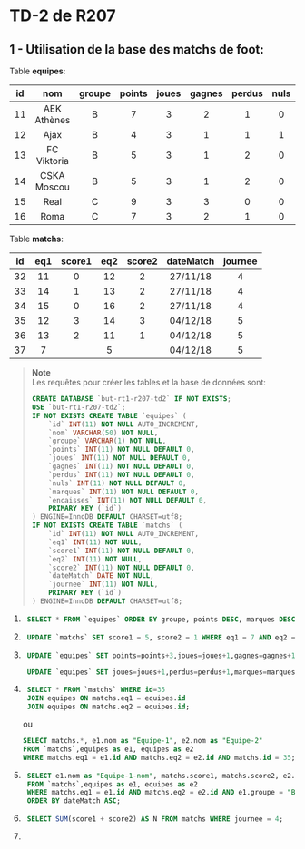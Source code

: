 # TD-2 de R207

## 1 - Utilisation de la base des matchs de foot:


Table **equipes**:

|  id   |     nom     | groupe | points | joues | gagnes | perdus | nuls  | marques | encaisses |
| :---: | :---------: | :----: | :----: | :---: | :----: | :----: | :---: | :-----: | :-------: |
|  11   | AEK Athènes |   B    |   7    |   3   |   2    |   1    |   0   |    5    |     1     |
|  12   |    Ajax     |   B    |   4    |   3   |   1    |   1    |   1   |    2    |     3     |
|  13   | FC Viktoria |   B    |   5    |   3   |   1    |   2    |   0   |    2    |     4     |
|  14   | CSKA Moscou |   B    |   5    |   3   |   1    |   2    |   0   |    3    |     5     |
|  15   |    Real     |   C    |   9    |   3   |   3    |   0    |   0   |    7    |     2     |
|  16   |    Roma     |   C    |   7    |   3   |   2    |   1    |   0   |    4    |     4     | 2 |

Table **matchs**:

|  id   |  eq1  | score1 |  eq2  | score2 | dateMatch | journee |
| :---: | :---: | :----: | :---: | :----: | :-------: | :-----: |
|  32   |  11   |   0    |  12   |   2    | 27/11/18  |    4    |
|  33   |  14   |   1    |  13   |   2    | 27/11/18  |    4    |
|  34   |  15   |   0    |  16   |   2    | 27/11/18  |    4    |
|  35   |  12   |   3    |  14   |   3    | 04/12/18  |    5    |
|  36   |  13   |   2    |  11   |   1    | 04/12/18  |    5    |
|  37   |   7   |        |   5   |        | 04/12/18  |    5    |


> **Note**  
> Les requêtes pour créer les tables et la base de données sont:
>
> ```sql
> CREATE DATABASE `but-rt1-r207-td2` IF NOT EXISTS;
> USE `but-rt1-r207-td2`;
> IF NOT EXISTS CREATE TABLE `equipes` (
>     `id` INT(11) NOT NULL AUTO_INCREMENT,
>     `nom` VARCHAR(50) NOT NULL,
>     `groupe` VARCHAR(1) NOT NULL,
>     `points` INT(11) NOT NULL DEFAULT 0,
>     `joues` INT(11) NOT NULL DEFAULT 0,
>     `gagnes` INT(11) NOT NULL DEFAULT 0,
>     `perdus` INT(11) NOT NULL DEFAULT 0,
>     `nuls` INT(11) NOT NULL DEFAULT 0,
>     `marques` INT(11) NOT NULL DEFAULT 0,
>     `encaisses` INT(11) NOT NULL DEFAULT 0,
>     PRIMARY KEY (`id`)
> ) ENGINE=InnoDB DEFAULT CHARSET=utf8;
> IF NOT EXISTS CREATE TABLE `matchs` (
>     `id` INT(11) NOT NULL AUTO_INCREMENT,
>     `eq1` INT(11) NOT NULL,
>     `score1` INT(11) NOT NULL DEFAULT 0,
>     `eq2` INT(11) NOT NULL,
>     `score2` INT(11) NOT NULL DEFAULT 0,
>     `dateMatch` DATE NOT NULL,
>     `journee` INT(11) NOT NULL,
>     PRIMARY KEY (`id`)
> ) ENGINE=InnoDB DEFAULT CHARSET=utf8;
> ```

1. ```sql
    SELECT * FROM `equipes` ORDER BY groupe, points DESC, marques DESC, gagnes DESC, joues ASC;
    ```
2. ```sql
    UPDATE `matchs` SET score1 = 5, score2 = 1 WHERE eq1 = 7 AND eq2 = 5 AND WHERE journee=5;
    ```
3. ```sql
    UPDATE `equipes` SET points=points+3,joues=joues+1,gagnes=gagnes+1,marques=marques+5,encaisses=encaisses+1 WHERE id=7;

    UPDATE `equipes` SET joues=joues+1,perdus=perdus+1,marques=marques+1,encaisses=encaisses+5 WHERE id=5;
    ```
4. ```sql
    SELECT * FROM `matchs` WHERE id=35
    JOIN equipes ON matchs.eq1 = equipes.id
    JOIN equipes ON matchs.eq2 = equipes.id;
    ```
    ou
    ```sql
    SELECT matchs.*, e1.nom as "Equipe-1", e2.nom as "Equipe-2"
    FROM `matchs`,equipes as e1, equipes as e2
    WHERE matchs.eq1 = e1.id AND matchs.eq2 = e2.id AND matchs.id = 35;
    ```
5. ```sql
    SELECT e1.nom as "Equipe-1-nom", matchs.score1, matchs.score2, e2.nom as "Equipe-2-nom", dateMatch
    FROM `matchs`,equipes as e1, equipes as e2
    WHERE matchs.eq1 = e1.id AND matchs.eq2 = e2.id AND e1.groupe = "B" AND e2.groupe = "B" AND matchs.journee = 6
    ORDER BY dateMatch ASC;
    ```

6. ```sql
    SELECT SUM(score1 + score2) AS N FROM matchs WHERE journee = 4;
    ```
7. ```sql
    ```

